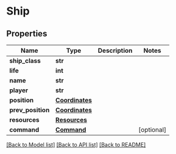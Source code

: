 # Ship

## Properties
Name | Type | Description | Notes
------------ | ------------- | ------------- | -------------
**ship_class** | **str** |  | 
**life** | **int** |  | 
**name** | **str** |  | 
**player** | **str** |  | 
**position** | [**Coordinates**](Coordinates.md) |  | 
**prev_position** | [**Coordinates**](Coordinates.md) |  | 
**resources** | [**Resources**](Resources.md) |  | 
**command** | [**Command**](Command.md) |  | [optional] 

[[Back to Model list]](../README.md#documentation-for-models) [[Back to API list]](../README.md#documentation-for-api-endpoints) [[Back to README]](../README.md)

